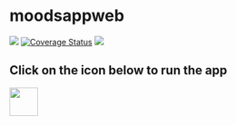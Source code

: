 # moodsappweb
<a href="https://travis-ci.org/rukundoeric/moodsappweb"><img src="https://travis-ci.org/rukundoeric/moodsappweb.svg?branch=develop"></a>
<a href='https://coveralls.io/github/rukundoeric/moodsappweb?branch=ft-added-some-files-164031150'><img src='https://coveralls.io/repos/github/rukundoeric/moodsappweb/badge.svg?branch=ft-added-some-files-164031150' alt='Coverage Status' /></a>
<a href="https://codeclimate.com/github/rukundoeric/moodsappweb/maintainability"><img src="https://api.codeclimate.com/v1/badges/d0db56214f8278b5171b/maintainability" /></a>

## Click on the icon below to run the app

<a href="https://moodsappwebapp.herokuapp.com/"><img width="50px" height="50px" src="https://s18955.pcdn.co/wp-content/uploads/2018/02/facebook-messenger-1.png"></a>

